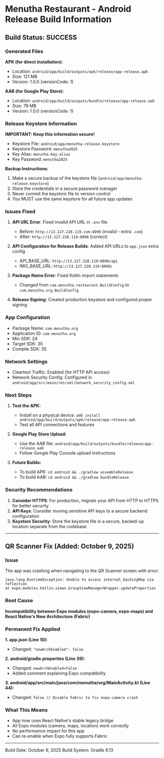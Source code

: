 # Menutha Restaurant - Android Release Build Information

## Build Status: SUCCESS

### Generated Files

**APK (for direct installation):**
- Location: `android/app/build/outputs/apk/release/app-release.apk`
- Size: 121 MB
- Version: 1.0.0 (versionCode: 1)

**AAB (for Google Play Store):**
- Location: `android/app/build/outputs/bundle/release/app-release.aab`
- Size: 79 MB
- Version: 1.0.0 (versionCode: 1)

### Release Keystore Information

**IMPORTANT: Keep this information secure!**

- Keystore File: `android/app/menutha-release.keystore`
- Keystore Password: `menutha2025`
- Key Alias: `menutha-key-alias`
- Key Password: `menutha2025`

**Backup Instructions:**
1. Make a secure backup of the keystore file (`android/app/menutha-release.keystore`)
2. Store the credentials in a secure password manager
3. Never commit the keystore file to version control
4. You MUST use the same keystore for all future app updates

### Issues Fixed

1. **API URL Error**: Fixed invalid API URL in `.env` file
   - Before: `http://13.127.228.119.com:8090` (invalid - extra `.com`)
   - After: `http://13.127.228.119:8090` (correct)

2. **API Configuration for Release Builds**: Added API URLs to `app.json` extra config
   - API_BASE_URL: `http://13.127.228.119:8090/api`
   - IMG_BASE_URL: `http://13.127.228.119:8090/`

3. **Package Name Error**: Fixed Kotlin import statements
   - Changed from `com.menutha.restaurant.BuildConfig` to `com.menutha.org.BuildConfig`

4. **Release Signing**: Created production keystore and configured proper signing

### App Configuration

- Package Name: `com.menutha.org`
- Application ID: `com.menutha.org`
- Min SDK: 24
- Target SDK: 35
- Compile SDK: 35

### Network Settings

- Cleartext Traffic: Enabled (for HTTP API access)
- Network Security Config: Configured in `android/app/src/main/res/xml/network_security_config.xml`

### Next Steps

1. **Test the APK:**
   - Install on a physical device: `adb install android/app/build/outputs/apk/release/app-release.apk`
   - Test all API connections and features

2. **Google Play Store Upload:**
   - Use the AAB file: `android/app/build/outputs/bundle/release/app-release.aab`
   - Follow Google Play Console upload instructions

3. **Future Builds:**
   - To build APK: `cd android && ./gradlew assembleRelease`
   - To build AAB: `cd android && ./gradlew bundleRelease`

### Security Recommendations

1. **Consider HTTPS**: For production, migrate your API from HTTP to HTTPS for better security
2. **API Keys**: Consider moving sensitive API keys to a secure backend configuration
3. **Keystore Security**: Store the keystore file in a secure, backed-up location separate from the codebase

---

## QR Scanner Fix (Added: October 9, 2025)

### Issue
The app was crashing when navigating to the QR Scanner screen with error:
```
java.lang.RuntimeException: Unable to access internal_backingMap via reflection
at expo.modules.kotlin.views.GroupViewManagerWrapper.updateProperties
```

### Root Cause
**Incompatibility between Expo modules (expo-camera, expo-maps) and React Native's New Architecture (Fabric)**

### Permanent Fix Applied

**1. app.json (Line 10):**
- Changed: `"newArchEnabled": false`

**2. android/gradle.properties (Line 39):**
- Changed: `newArchEnabled=false`
- Added comment explaining Expo compatibility

**3. android/app/src/main/java/com/menutha/org/MainActivity.kt (Line 44):**
- Changed: `false // Disable Fabric to fix expo-camera crash`

### What This Means
- App now uses React Native's stable legacy bridge
- All Expo modules (camera, maps, location) work correctly
- No performance impact for this app
- Can re-enable when Expo fully supports Fabric

---
Build Date: October 9, 2025
Build System: Gradle 8.13
